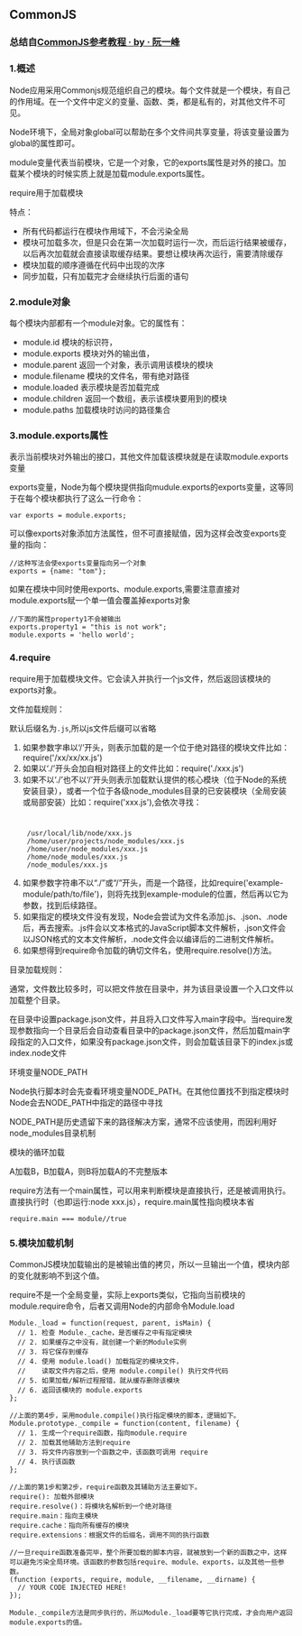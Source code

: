 ## CommonJS
### 总结自[CommonJS参考教程 · by · 阮一峰](http://javascript.ruanyifeng.com/nodejs/module.html#toc0)
### 1.概述
Node应用采用Commonjs规范组织自己的模块。每个文件就是一个模块，有自己的作用域。在一个文件中定义的变量、函数、类，都是私有的，对其他文件不可见。

Node环境下，全局对象global可以帮助在多个文件间共享变量，将该变量设置为global的属性即可。

module变量代表当前模块，它是一个对象，它的exports属性是对外的接口。加载某个模块的时候实质上就是加载module.exports属性。

require用于加载模块

特点：

- 所有代码都运行在模块作用域下，不会污染全局
- 模块可加载多次，但是只会在第一次加载时运行一次，而后运行结果被缓存，以后再次加载就会直接读取缓存结果。要想让模块再次运行，需要清除缓存
- 模块加载的顺序遵循在代码中出现的次序
- 同步加载，只有加载完才会继续执行后面的语句

### 2.module对象

每个模块内部都有一个module对象。它的属性有：

- module.id 模块的标识符， 
- module.exports 模块对外的输出值，
- module.parent 返回一个对象，表示调用该模块的模块
- module.filename 模块的文件名，带有绝对路径
- module.loaded 表示模块是否加载完成
- module.children 返回一个数组，表示该模块要用到的模块
- module.paths 加载模块时访问的路径集合

### 3.module.exports属性

表示当前模块对外输出的接口，其他文件加载该模块就是在读取module.exports变量

exports变量，Node为每个模块提供指向mudule.exports的exports变量，这等同于在每个模块都执行了这么一行命令：

	var exports = module.exports;

可以像exports对象添加方法属性，但不可直接赋值，因为这样会改变exports变量的指向：

	//这种写法会使exports变量指向另一个对象
	exports = {name: "tom"};

如果在模块中同时使用exports、module.exports,需要注意直接对module.exports赋一个单一值会覆盖掉exports对象

	//下面的属性property1不会被输出
	exports.property1 = "this is not work";
	module.exports = 'hello world';

### 4.require

require用于加载模块文件。它会读入并执行一个js文件，然后返回该模块的exports对象。

文件加载规则：

默认后缀名为`.js`,所以js文件后缀可以省略

1. 如果参数字串以‘/’开头，则表示加载的是一个位于绝对路径的模块文件比如： require('/xx/xx/xx.js')
2. 如果以‘./’开头会加自相对路径上的文件比如：require('./xxx.js')
3. 如果不以‘./’也不以‘/’开头则表示加载默认提供的核心模块（位于Node的系统安装目录），或者一个位于各级node_modules目录的已安装模块（全局安装或局部安装）比如：require('xxx.js'),会依次寻找：
	#
		/usr/local/lib/node/xxx.js
		/home/user/projects/node_modules/xxx.js
		/home/user/node_modules/xxx.js
		/home/node_modules/xxx.js
		/node_modules/xxx.js
4. 如果参数字符串不以“./”或“/”开头，而是一个路径，比如require('example-module/path/to/file')，则将先找到example-module的位置，然后再以它为参数，找到后续路径。
5. 如果指定的模块文件没有发现，Node会尝试为文件名添加.js、.json、.node后，再去搜索。.js件会以文本格式的JavaScript脚本文件解析，.json文件会以JSON格式的文本文件解析，.node文件会以编译后的二进制文件解析。
6. 如果想得到require命令加载的确切文件名，使用require.resolve()方法。

目录加载规则：

通常，文件数比较多时，可以把文件放在目录中，并为该目录设置一个入口文件以加载整个目录。

在目录中设置package.json文件，并且将入口文件写入main字段中。当require发现参数指向一个目录后会自动查看目录中的package.json文件，然后加载main字段指定的入口文件，如果没有package.json文件，则会加载该目录下的index.js或index.node文件

环境变量NODE_PATH

Node执行脚本时会先查看环境变量NODE_PATH。在其他位置找不到指定模块时Node会去NODE_PATH中指定的路径中寻找

NODE_PATH是历史遗留下来的路径解决方案，通常不应该使用，而因利用好node_modules目录机制

模块的循环加载

A加载B，B加载A，则B将加载A的不完整版本

require方法有一个main属性，可以用来判断模块是直接执行，还是被调用执行。直接执行时（也即运行:node xxx.js），require.main属性指向模块本省

	require.main === module//true

### 5.模块加载机制

CommonJS模块加载输出的是被输出值的拷贝，所以一旦输出一个值，模块内部的变化就影响不到这个值。

require不是一个全局变量，实际上exports类似，它指向当前模块的module.require命令，后者又调用Node的内部命令Module.load

	Module._load = function(request, parent, isMain) {
	  // 1. 检查 Module._cache，是否缓存之中有指定模块
	  // 2. 如果缓存之中没有，就创建一个新的Module实例
	  // 3. 将它保存到缓存
	  // 4. 使用 module.load() 加载指定的模块文件，
	  //    读取文件内容之后，使用 module.compile() 执行文件代码
	  // 5. 如果加载/解析过程报错，就从缓存删除该模块
	  // 6. 返回该模块的 module.exports
	};

	//上面的第4步，采用module.compile()执行指定模块的脚本，逻辑如下。
	Module.prototype._compile = function(content, filename) {
	  // 1. 生成一个require函数，指向module.require
	  // 2. 加载其他辅助方法到require
	  // 3. 将文件内容放到一个函数之中，该函数可调用 require
	  // 4. 执行该函数
	};

	//上面的第1步和第2步，require函数及其辅助方法主要如下。
	require(): 加载外部模块
	require.resolve()：将模块名解析到一个绝对路径
	require.main：指向主模块
	require.cache：指向所有缓存的模块
	require.extensions：根据文件的后缀名，调用不同的执行函数

	//一旦require函数准备完毕，整个所要加载的脚本内容，就被放到一个新的函数之中，这样可以避免污染全局环境。该函数的参数包括require、module、exports，以及其他一些参数。
	(function (exports, require, module, __filename, __dirname) {
	  // YOUR CODE INJECTED HERE!
	});

	Module._compile方法是同步执行的，所以Module._load要等它执行完成，才会向用户返回module.exports的值。








